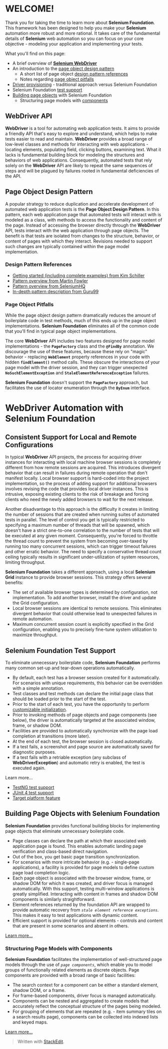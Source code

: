 # WELCOME!

Thank you for taking the time to learn more about **Selenium Foundation**. This framework has been designed to help you make your **Selenium** automation more robust and more rational. It takes care of the fundamental details of **Selenium** web automation so you can focus on your core objective - modeling your application and implementing your tests.

What you'll find on this page:

* A brief overview of [**Selenium WebDriver**](#webdriver-api)
* An introduction to the [page object design pattern](#page-object-design-pattern)
  * A short list of page object [design pattern references](#design-pattern-references)
  * Notes regarding [page object pitfalls](#page-object-pitfalls)
* [Driver provisioning](#consistent-support-for-local-and-remote-configurations) - traditional approach versus Selenium Foundation
* Selenium Foundation [test support](#selenium-foundation-test-support)
* [Building page objects](#building-page-objects-with-selenium-foundation) with Selenium Foundation
  * Structuring page models with [components](#structuring-page-models-with-components)

## WebDriver API

**WebDriver** is a tool for automating web application tests. It aims to provide a friendly API that's easy to explore and understand, which helps to make tests easier to read and maintain. **WebDriver** provides a broad range of low-level classes and methods for interacting with web applications - locating elements, populating field, clicking buttons, examining text. What it lacks is fundamental building block for modeling the structures and behaviors of web applications. Consequently, automated tests that rely solely on the **WebDriver** API are likely to repeat the same sequences of steps and will be plagued by failures rooted in fundamental deficiencies of the API.

## Page Object Design Pattern

A popular strategy to reduce duplication and accelerate development of automated web application tests is the **Page Object Design Pattern**. In this pattern, each web application page that automated tests will interact with is modeled as a class, with methods to access the functionality and content of the page. Instead of accessing the browser directly through the **WebDriver** API, tests interact with the web application through page objects. The benefit is that tests are isolated from changes to the structure, behavior, or content of pages with which they interact. Revisions needed to support such changes are typically contained within the page model implementation.

### Design Pattern References

* [Getting started (including complete examples) from Kim Schiller](https://www.pluralsight.com/guides/getting-started-with-page-object-pattern-for-your-selenium-tests)
* [Pattern overview from Martin Fowler](https://martinfowler.com/bliki/PageObject.html)
* [Pattern overview from SeleniumHQ](https://github.com/SeleniumHQ/selenium/wiki/PageObjects)
* [In-depth pattern description from Guru99](https://www.guru99.com/page-object-model-pom-page-factory-in-selenium-ultimate-guide.html)

### Page Object Pitfalls

While the page object design pattern dramatically reduces the amount of boilerplate code in test methods, much of this ends up in the page object implementations. **Selenium Foundation** eliminates all of the common code that you'll find in typical page object implementations.

The core **WebDriver** API includes two features designed for page model implementations - the **`PageFactory`** class and the **`@FindBy`** annotation. We discourage the use of these features, because these rely on "magic" behavior - replacing **`WebElement`** property references in your code with hidden **`findElement()`** method calls. These obscure the interactions of your page model with the driver session, and they can trigger unexpected **`NoSuchElementException`** and **`StaleElementReferenceException`** failures.

**Selenium Foundation** doesn't support the **`PageFactory`** approach, but facilitates the use of locator enumeration through the **`ByEnum`** interface.

# WebDriver Automation with Selenium Foundation

## Consistent Support for Local and Remote Configurations

In typical **WebDriver** API projects, the process for acquiring driver instances for interacting with local machine browser sessions is completely different from how remote sessions are acquired. This introduces divergent behavior that can result in failures during remote operation that don't manifest locally. Local browser support is hard-coded into the project implementation, so the process of adding support for additional browsers involves revising the code that provides local driver instances. This is intrusive, exposing existing clients to the risk of breakage and forcing clients who need the newly added browsers to wait for the next release.

Another disadvantage to this approach is the difficulty it creates in limiting the number of sessions that are created when running suites of automated tests in parallel. The level of control you get is typically restricted to specifying a maximum number of threads that will be spawned, which doesn't have a strict one-to-one correlation to the number of tests that will be executed at any given moment. Consequently, you're forced to throttle the thread count to prevent the system from becoming over-taxed by running too many concurrent sessions, which can trigger timeout failures and other erratic behavior. The need to specify a conservative thread count ceiling typically results in significant under-utilization of system resources, limiting throughput.

**Selenium Foundation** takes a different approach, using a local **Selenium Grid** instance to provide browser sessions. This strategy offers several benefits:

*   The set of available browser types is determined by configuration, not implementation. To add another browser, install the driver and update the Grid configuration.
*   Local browser sessions are identical to remote sessions. This eliminates divergent behavior that could otherwise lead to unexpected failures in remote automation.
*   Maximum concurrent session count is explicitly specified in the Grid configuration, enabling you to precisely fine-tune system utilization to maximize throughput. 

## Selenium Foundation Test Support

To eliminate unnecessary boilerplate code, **Selenium Foundation** performs many common set-up and tear-down operations automatically.

*   By default, each test has a browser session created for it automatically. For scenarios with unique requirements, this behavior can be overridden with a simple annotation.
*   Test classes and test methods can declare the initial page class that should be loaded prior to the start of the test.
*   Prior to the start of each test, you have the opportunity to perform [customizable initialization](TargetPlatformFeature.md).
*   Prior to invoking methods of page objects and page components (see below), the driver is automatically targeted at the associated window, frame, or shadow DOM.
*   Facilities are provided to automatically synchronize with the page load completion at transitions (more later).
*   At the end of each test, the browser session is closed automatically.
*   If a test fails, a screenshot and page source are automatically saved for diagnostic purposes.
*   If a test fails with a retriable exception (any subclass of **WebDriverException**) and automatic retry is enabled, the test is executed again.

Learn more...
* [TestNG test support](TestNGSupport.md)
* [JUnit 4 test support](JUnit4Support.md)
* [Target platform feature](TargetPlatformFeature.md)

## Building Page Objects with Selenium Foundation

**Selenium Foundation** provides functional building blocks for implementing page objects that eliminate unnecessary boilerplate code.

*   Page classes can declare the path at which their associated web application page is found. This enables automatic landing page verification and class-based direct navigation.
*   Out of the box, you get basic page transition synchronization. 
*   For scenarios with more intricate behavior (e.g. - single-page applications), a facility is provided for page models to define custom page load completion logic.
*   Each page object is associated with the browser window, frame, or shadow DOM for which it was created, and driver focus is managed automatically. With this support, testing multi-window applications is greatly simplified. Interacting with content in frames and shadow DOM components is similarly straightforward.
*   Element references returned by the foundation API are wrapped to provide automatic recovery from _`stale element reference exceptions`_. This makes it easy to test applications with dynamic content.
*   Efficient support is provided for optional elements - controls and content that are present in some scenarios and absent in others.

[Learn more...](BuildingPageObjects.md)

### Structuring Page Models with Components

**Selenium Foundation** facilitates the implementation of well-structured page models through the use of _`page components`_, which enable you to model groups of functionally related elements as discrete objects. Page components are provided with a broad range of basic facilities:

*   The search context for a component can be either a standard element, shadow DOM, or a frame.
*   For frame-based components, driver focus is managed automatically. 
*   Components can be nested and aggregated to create models that accurately reflect the conceptual structure of the pages being modeled.
*   For grouping of elements that are repeated (e.g. - item summary tiles on a search results page), components can be collected into indexed lists and keyed maps.

[Learn more...](PageComponents.md)

> Written with [StackEdit](https://stackedit.io/).